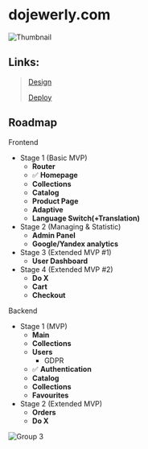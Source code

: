 # dojewerly.com

![Thumbnail](https://user-images.githubusercontent.com/26232484/180622932-94697695-f277-480a-8d3b-e5846d02da93.jpg)

## Links:
> [Design](https://www.figma.com/file/rbLt4cru33melj0pt5EbvQ/Design-2-dojewerly.com-Shop?node-id=0%3A1)  
> 
> [Deploy](https://do-jewerly-app.herokuapp.com/)

## Roadmap

Frontend
- Stage 1 (Basic MVP)
  - **Router**
  - ✅ **Homepage**
  - **Collections**
  - **Catalog**
  - **Product Page**
  - **Adaptive**
  - **Language Switch(+Translation)**
- Stage 2 (Managing & Statistic)
  - **Admin Panel**
  - **Google/Yandex analytics**
- Stage 3 (Extended MVP #1)
  - **User Dashboard**
- Stage 4 (Extended MVP #2)
  - **Do X**
  - **Cart**
  - **Checkout**

Backend
- Stage 1 (MVP)
  - **Main**
  - **Collections**
  - **Users**
    - GDPR
  - ✅ **Authentication**
  - **Catalog**
  - **Collections**
  - **Favourites**
- Stage 2 (Extended MVP)
  - **Orders**
  - **Do X**

![Group 3](https://github.com/Mrdoker1/dojewerly/assets/26232484/26acd4c1-c251-4e77-b194-b748a67c3fe3)

